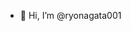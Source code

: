 - 👋 Hi, I’m @ryonagata001
<!---
ryonagata001/ryonagata001 is a ✨ special ✨ repository because its `README.md` (this file) appears on your GitHub profile.
You can click the Preview link to take a look at your changes.
--->
